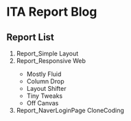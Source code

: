 # ITA Report Blog
## Report List
<ol>
  <li>Report_Simple Layout</li>
  <li>Report_Responsive Web</li>
  <ul>
    <li>Mostly Fluid</li>
    <li>Column Drop</li>
    <li>Layout Shifter</li>
    <li>Tiny Tweaks</li>
    <li>Off Canvas</li>
  </ul>
  <li>Report_NaverLoginPage CloneCoding</li>
</ol>
